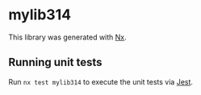 # mylib314

This library was generated with [Nx](https://nx.dev).

## Running unit tests

Run `nx test mylib314` to execute the unit tests via [Jest](https://jestjs.io).
